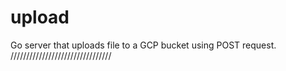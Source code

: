 # upload

Go server that uploads file to a GCP bucket using POST request. 
////////////////////////////////